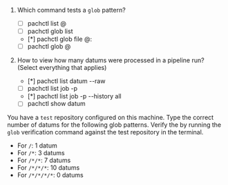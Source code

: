 1. Which command tests a `glob` pattern?

   - [ ] pachctl list <repo>@<branch>
   - [ ] pachctl glob list <glob>
   - [*] pachctl glob file <repo>@<branch>:<glob>
   - [ ] pachctl glob <repo>@<branch>

2. How to view how many datums were processed in a pipeline run? (Select everything that applies)

   - [*] pachctl list datum <job-ID> --raw
   - [ ] pachctl list job -p <pipeline>
   - [*] pachctl list job -p <pipeline> --history all
   - [ ] pachctl show datum

You have a `test` repository configured on this machine. Type the correct
number of datums for the following glob patterns. Verify the by running
the `glob` verification command against the test repository in the terminal.

- For `/`: 1 datum
- For `/*`: 3 datums
- For `/*/*`: 7 datums
- For `/*/*/*`: 10 datums
- For `/*/*/*/*`: 0 datums
